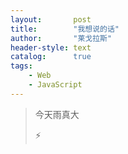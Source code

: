 ```yaml
---
layout:       post
title:        "我想说的话"
author:       "莱戈拉斯"
header-style: text
catalog:      true
tags:
    - Web
    - JavaScript
---
```


> 今天雨真大<p>&#9889;</p>